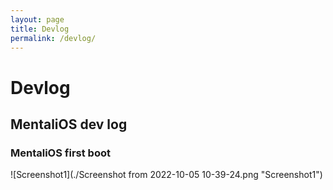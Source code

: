 ```yaml
---
layout: page
title: Devlog
permalink: /devlog/
---
```

# Devlog
## MentaliOS dev log

### MentaliOS first boot

![Screenshot1](./Screenshot from 2022-10-05 10-39-24.png "Screenshot1")
